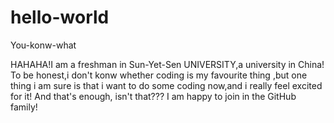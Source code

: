 # hello-world
You-konw-what


HAHAHA!I am a freshman in Sun-Yet-Sen UNIVERSITY,a university in China!
To be honest,i don't konw whether coding is my favourite thing ,but one thing i am sure is that i want to do some coding now,and i really feel excited for it!
And that's enough, isn't that???
I am happy to join in the GitHub family!
